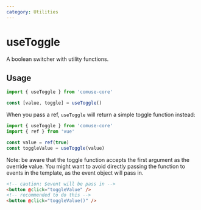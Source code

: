 ```yaml
---
category: Utilities
---
```


# useToggle

A boolean switcher with utility functions.

## Usage

```js
import { useToggle } from 'comuse-core'

const [value, toggle] = useToggle()
```

When you pass a ref, `useToggle` will return a simple toggle function instead:

```js
import { useToggle } from 'comuse-core'
import { ref } from 'vue'

const value = ref(true)
const toggleValue = useToggle(value)
```

Note: be aware that the toggle function accepts the first argument as the override value. You might want to avoid directly passing the function to events in the template, as the event object will pass in.

```html
<!-- caution: $event will be pass in -->
<button @click="toggleValue" />
<!-- recommended to do this -->
<button @click="toggleValue()" />
```
